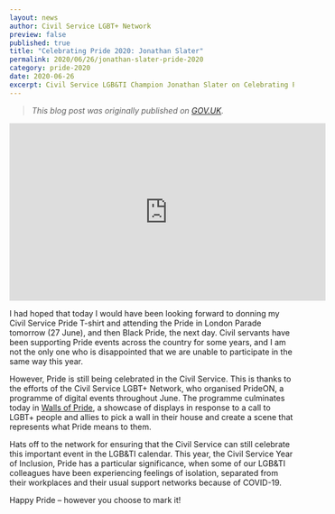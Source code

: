 ```yaml
---
layout: news
author: Civil Service LGBT+ Network 
preview: false
published: true
title: "Celebrating Pride 2020: Jonathan Slater"
permalink: 2020/06/26/jonathan-slater-pride-2020
category: pride-2020
date: 2020-06-26
excerpt: Civil Service LGB&TI Champion Jonathan Slater on Celebrating Pride 2020.
---
```


> *This blog post was originally published on [GOV.UK](https://civilservice.blog.gov.uk/2020/06/26/celebrating-pride-2020/).* 

<iframe width="560" height="315" src="https://www.youtube.com/embed/fBUgJ-MrxpQ" frameborder="0" allow="accelerometer; autoplay; encrypted-media; gyroscope; picture-in-picture" allowfullscreen></iframe>

I had hoped that today I would have been looking forward to donning my Civil Service Pride T-shirt and attending the Pride in London Parade tomorrow (27 June), and then Black Pride, the next day. Civil servants have been supporting Pride events across the country for some years, and I am not the only one who is disappointed that we are unable to participate in the same way this year.

However, Pride is still being celebrated in the Civil Service. This is thanks to the efforts of the Civil Service LGBT+ Network, who organised PrideON, a programme of digital events throughout June. The programme culminates today in [Walls of Pride](https://www.civilservice.lgbt/event/2020-06-26-walls-of-pride-pride-on/), a showcase of displays in response to a call to LGBT+ people and allies to pick a wall in their house and create a scene that represents what Pride means to them.

Hats off to the network for ensuring that the Civil Service can still celebrate this important event in the LGB&TI calendar. This year, the Civil Service Year of Inclusion, Pride has a particular significance, when some of our LGB&TI colleagues have been experiencing feelings of isolation, separated from their workplaces and their usual support networks because of COVID-19. 

Happy Pride – however you choose to mark it!


